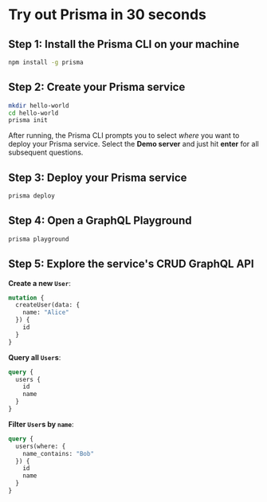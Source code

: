 # Try out Prisma in 30 seconds

## Step 1: Install the Prisma CLI on your machine

```bash
npm install -g prisma
```

## Step 2: Create your Prisma service

```bash
mkdir hello-world
cd hello-world
prisma init
```

After running, the Prisma CLI prompts you to select _where_ you want to deploy your Prisma service. Select the **Demo server** and just hit **enter** for all subsequent questions.

## Step 3: Deploy your Prisma service

```bash
prisma deploy
```

## Step 4: Open a GraphQL Playground

```bash
prisma playground
```

## Step 5: Explore the service's CRUD GraphQL API

**Create a new `User`**:

```graphql
mutation {
  createUser(data: {
    name: "Alice"
  }) {
    id
  }
}
```

**Query all `User`s**:

```graphql
query {
  users {
    id
    name
  }
}
```

**Filter `User`s by `name`**:

```graphql
query {
  users(where: {
    name_contains: "Bob"
  }) {
    id
    name
  }
}
```